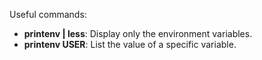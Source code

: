 
Useful commands:
- **printenv | less**: Display only the environment variables.
- **printenv USER**: List the value of a specific variable.
